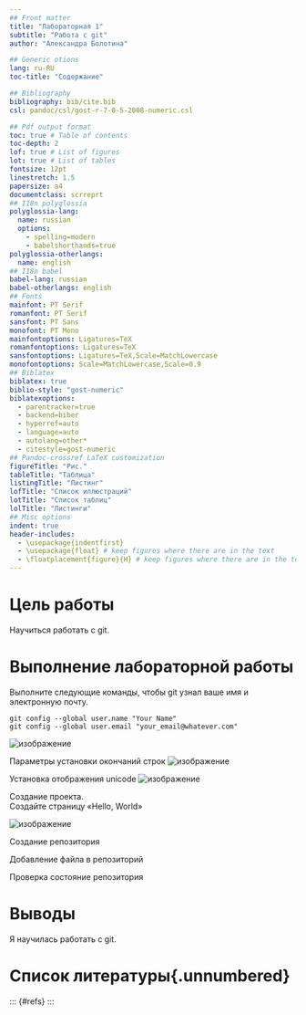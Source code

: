 ```yaml
---
## Front matter
title: "Лабораторная 1"
subtitle: "Работа с git"
author: "Александра Болотина"

## Generic otions
lang: ru-RU
toc-title: "Содержание"

## Bibliography
bibliography: bib/cite.bib
csl: pandoc/csl/gost-r-7-0-5-2008-numeric.csl

## Pdf output format
toc: true # Table of contents
toc-depth: 2
lof: true # List of figures
lot: true # List of tables
fontsize: 12pt
linestretch: 1.5
papersize: a4
documentclass: scrreprt
## I18n polyglossia
polyglossia-lang:
  name: russian
  options:
	- spelling=modern
	- babelshorthands=true
polyglossia-otherlangs:
  name: english
## I18n babel
babel-lang: russian
babel-otherlangs: english
## Fonts
mainfont: PT Serif
romanfont: PT Serif
sansfont: PT Sans
monofont: PT Mono
mainfontoptions: Ligatures=TeX
romanfontoptions: Ligatures=TeX
sansfontoptions: Ligatures=TeX,Scale=MatchLowercase
monofontoptions: Scale=MatchLowercase,Scale=0.9
## Biblatex
biblatex: true
biblio-style: "gost-numeric"
biblatexoptions:
  - parentracker=true
  - backend=biber
  - hyperref=auto
  - language=auto
  - autolang=other*
  - citestyle=gost-numeric
## Pandoc-crossref LaTeX customization
figureTitle: "Рис."
tableTitle: "Таблица"
listingTitle: "Листинг"
lofTitle: "Список иллюстраций"
lotTitle: "Список таблиц"
lolTitle: "Листинги"
## Misc options
indent: true
header-includes:
  - \usepackage{indentfirst}
  - \usepackage{float} # keep figures where there are in the text
  - \floatplacement{figure}{H} # keep figures where there are in the text
---
```


# Цель работы

Научиться работать с git.  


# Выполнение лабораторной работы

Выполните следующие команды, чтобы git узнал ваше имя и
электронную почту.  

```
git config --global user.name "Your Name"
git config --global user.email "your_email@whatever.com"
```
![изображение](https://user-images.githubusercontent.com/113191444/213754674-b45897f6-4185-4c01-9ba2-9b10344a2f19.png)

Параметры установки окончаний строк
![изображение](https://user-images.githubusercontent.com/113191444/213754735-c20af54d-351f-46dc-a73e-8136a86e9f3b.png)

Установка отображения unicode
![изображение](https://user-images.githubusercontent.com/113191444/213755190-8e32854f-275c-4322-8af9-1fb8842f9e9b.png)

Создание проекта.  
Создайте страницу «Hello, World»

![изображение](https://user-images.githubusercontent.com/113191444/213755370-169e2f24-bc41-429e-9930-e4290a7a684d.png)

Создание репозитория

Добавление файла в репозиторий


Проверка состояние репозитория






# Выводы

Я научилась работать с git.

# Список литературы{.unnumbered}

::: {#refs}
:::
